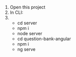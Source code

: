 1. Open this project
2. In CLI:
3. - cd server
   - npm i
   - node server
   - cd question-bank-angular
   - npm i
   - ng serve
